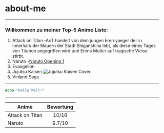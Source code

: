 # about-me
---
### Willkommen zu meiner **Top-5 Anime Liste:**

1. Attack on Titan
    -AoT handelt von dem jungen Eren yaeger der in innerhalb der Mauern der Stadt Shiganshina lebt, als diese eines Tages von Titanen angegriffen wird und Erens Mutter auf tragische Weise stirbt.
2. Naruto
    -[Naruto Opening 1](https://youtu.be/4t__wczfpRI?si=L61Dajy9W05opIar "External Link")
3. Evangelion
4. Jujutsu Kaisen
    ![](https://static.bandainamcoent.eu/high/jujutsu-kaisen/jujutsu-kaisen-cursed-clash/00-page-setup/JJK-header-mobile2.jpg "Jujutsu Kaisen Cover")
5. Vinland Saga
---
```php
echo "Hallo Welt!"
```
---
|Anime|Bewertung|
|-|:-:|
|Attack on Titan|10/10|
|Naruto|9.7/10|
